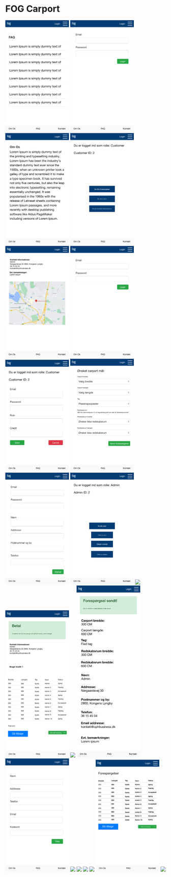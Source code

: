 # FOG Carport
<img src="documents/design/FAQ.png" width="200">
<img src="documents/design/Login.png" width="200">
<img src="documents/design/Om Os.png" width="200">
<img src="documents/design/Profil.png" width="200">
<img src="documents/design/Kontakt.png" width="200">
<img src="documents/design/Loginpage.png" width="200">
<img src="documents/design/Change data.png" width="200">
<img src="documents/design/requestpage.png" width="200">
<img src="documents/design/registerpage.png" width="200">
<img src="documents/design/Admin Forside.png" width="200">
<img src="documents/design/Sælger Forside.png" width="200">
<img src="documents/design/Betaling - done.png" width="200">
<img src="documents/design/Tilføj ny varer.png" width="200">
<img src="documents/design/requestsentpage.png" width="200">
<img src="documents/design/Tilføj ny sælger.png" width="200">
<img src="documents/design/Se alle varer.png" width="200">
<img src="documents/design/kundeoversigt.png" width="200">
<img src="documents/design/Se alle sælger.png" width="200">
<img src="documents/design/Ordre bekræftelse - almost done.png" width=“200”>
<img src="documents/design/customerviewrequestspage - done.png" width="200">
<img src="documents/design/Se alle kunders forespørgelser - done.png" width="200">
